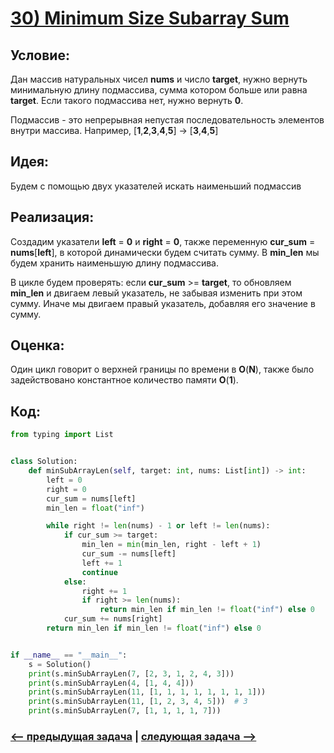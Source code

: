 # [**30) Minimum Size Subarray Sum**](https://leetcode.com/problems/minimum-size-subarray-sum/description/)

## **Условие:**

Дан массив натуральных чисел **nums** и число **target**, нужно вернуть минимальную длину подмассива, сумма котором больше или равна **target**. Если такого подмассива нет, нужно вернуть **0**.

Подмассив - это непрерывная непустая последовательность элементов внутри массива. Например, [**1**,**2**,**3**,**4**,**5**] -> [**3**,**4**,**5**]

## **Идея:**

Будем с помощью двух указателей искать наименьший подмассив

## **Реализация:**

Создадим указатели **left** = **0** и **right** = **0**, также переменную **cur_sum** = **nums**[**left**], в которой динамически будем считать сумму. В **min_len** мы будем хранить наименьшую длину подмассива.

В цикле будем проверять: если **cur_sum** >= **target**, то обновляем **min_len** и двигаем левый указатель, не забывая изменить при этом сумму. Иначе мы двигаем правый указатель, добавляя его значение в сумму.



## **Оценка:**

Один цикл говорит о верхней границы по времени в **O**(**N**), также было задействовано константное количество памяти **O**(**1**).

## Код:
```python
from typing import List


class Solution:
    def minSubArrayLen(self, target: int, nums: List[int]) -> int:
        left = 0
        right = 0
        cur_sum = nums[left]
        min_len = float("inf")

        while right != len(nums) - 1 or left != len(nums):
            if cur_sum >= target:
                min_len = min(min_len, right - left + 1)
                cur_sum -= nums[left]
                left += 1
                continue
            else:
                right += 1
                if right >= len(nums):
                    return min_len if min_len != float("inf") else 0
            cur_sum += nums[right]
        return min_len if min_len != float("inf") else 0


if __name__ == "__main__":
    s = Solution()
    print(s.minSubArrayLen(7, [2, 3, 1, 2, 4, 3]))
    print(s.minSubArrayLen(4, [1, 4, 4]))
    print(s.minSubArrayLen(11, [1, 1, 1, 1, 1, 1, 1, 1]))
    print(s.minSubArrayLen(11, [1, 2, 3, 4, 5]))  # 3
    print(s.minSubArrayLen(7, [1, 1, 1, 1, 7]))

```

### [<-- предыдущая задача](https://github.com/TAskMAster339/PythonAlgorithms/tree/main/29.3Sum) | [следующая задача -->](https://github.com/TAskMAster339/PythonAlgorithms/tree/main/31.Longest%20Substring%20Without%20Repeating%20Characters)
